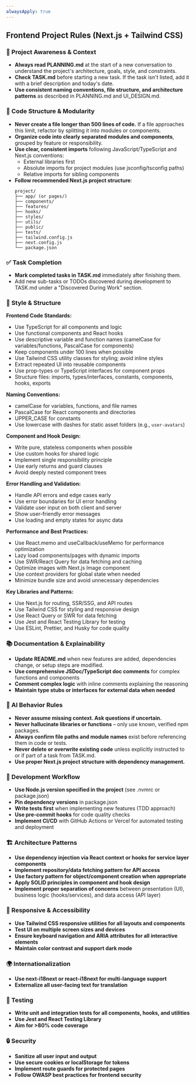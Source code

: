 ```yaml
---
alwaysApply: true
---
```

## Frontend Project Rules (Next.js + Tailwind CSS)

### 🔄 Project Awareness & Context

- **Always read PLANNING.md** at the start of a new conversation to understand the project's architecture, goals, style, and constraints.
- **Check TASK.md** before starting a new task. If the task isn't listed, add it with a brief description and today's date.
- **Use consistent naming conventions, file structure, and architecture patterns** as described in PLANNING.md and UI_DESIGN.md.

### 🧱 Code Structure & Modularity

- **Never create a file longer than 500 lines of code.** If a file approaches this limit, refactor by splitting it into modules or components.
- **Organize code into clearly separated modules and components**, grouped by feature or responsibility.
- **Use clear, consistent imports** following JavaScript/TypeScript and Next.js conventions:
  - External libraries first
  - Absolute imports for project modules (use jsconfig/tsconfig paths)
  - Relative imports for sibling components
- **Follow recommended Next.js project structure**:
  ```
  project/
  ├── app/ (or pages/)
  ├── components/
  ├── features/
  ├── hooks/
  ├── styles/
  ├── utils/
  ├── public/
  ├── tests/
  ├── tailwind.config.js
  ├── next.config.js
  └── package.json
  ```

### ✅ Task Completion

- **Mark completed tasks in TASK.md** immediately after finishing them.
- Add new sub-tasks or TODOs discovered during development to TASK.md under a "Discovered During Work" section.

### 📎 Style & Structure

**Frontend Code Standards:**
- Use TypeScript for all components and logic
- Use functional components and React hooks
- Use descriptive variable and function names (camelCase for variables/functions, PascalCase for components)
- Keep components under 100 lines when possible
- Use Tailwind CSS utility classes for styling; avoid inline styles
- Extract repeated UI into reusable components
- Use prop-types or TypeScript interfaces for component props
- Structure files: imports, types/interfaces, constants, components, hooks, exports

**Naming Conventions:**
- camelCase for variables, functions, and file names
- PascalCase for React components and directories
- UPPER_CASE for constants
- Use lowercase with dashes for static asset folders (e.g., `user-avatars`)

**Component and Hook Design:**
- Write pure, stateless components when possible
- Use custom hooks for shared logic
- Implement single responsibility principle
- Use early returns and guard clauses
- Avoid deeply nested component trees

**Error Handling and Validation:**
- Handle API errors and edge cases early
- Use error boundaries for UI error handling
- Validate user input on both client and server
- Show user-friendly error messages
- Use loading and empty states for async data

**Performance and Best Practices:**
- Use React.memo and useCallback/useMemo for performance optimization
- Lazy load components/pages with dynamic imports
- Use SWR/React Query for data fetching and caching
- Optimize images with Next.js Image component
- Use context providers for global state when needed
- Minimize bundle size and avoid unnecessary dependencies

**Key Libraries and Patterns:**
- Use Next.js for routing, SSR/SSG, and API routes
- Use Tailwind CSS for styling and responsive design
- Use React Query or SWR for data fetching
- Use Jest and React Testing Library for testing
- Use ESLint, Prettier, and Husky for code quality

### 📚 Documentation & Explainability

- **Update README.md** when new features are added, dependencies change, or setup steps are modified.
- **Use comprehensive JSDoc/TypeScript doc comments** for complex functions and components
- **Comment complex logic** with inline comments explaining the reasoning
- **Maintain type stubs or interfaces for external data when needed**

### 🧠 AI Behavior Rules

- **Never assume missing context. Ask questions if uncertain.**
- **Never hallucinate libraries or functions** – only use known, verified npm packages.
- **Always confirm file paths and module names** exist before referencing them in code or tests.
- **Never delete or overwrite existing code** unless explicitly instructed to or if part of a task from TASK.md.
- **Use proper Next.js project structure with dependency management.**

### 🔧 Development Workflow

- **Use Node.js version specified in the project** (see .nvmrc or package.json)
- **Pin dependency versions** in package.json
- **Write tests first** when implementing new features (TDD approach)
- **Use pre-commit hooks** for code quality checks
- **Implement CI/CD** with GitHub Actions or Vercel for automated testing and deployment

### 🏗️ Architecture Patterns

- **Use dependency injection via React context or hooks for service layer components**
- **Implement repository/data fetching pattern for API access**
- **Use factory pattern for object/component creation when appropriate**
- **Apply SOLID principles in component and hook design**
- **Implement proper separation of concerns** between presentation (UI), business logic (hooks/services), and data access (API layer)

### 📱 Responsive & Accessibility

- **Use Tailwind CSS responsive utilities for all layouts and components**
- **Test UI on multiple screen sizes and devices**
- **Ensure keyboard navigation and ARIA attributes for all interactive elements**
- **Maintain color contrast and support dark mode**

### 🌍 Internationalization

- **Use next-i18next or react-i18next for multi-language support**
- **Externalize all user-facing text for translation**

### 🧪 Testing

- **Write unit and integration tests for all components, hooks, and utilities**
- **Use Jest and React Testing Library**
- **Aim for >80% code coverage**

### 🔒 Security

- **Sanitize all user input and output**
- **Use secure cookies or localStorage for tokens**
- **Implement route guards for protected pages**
- **Follow OWASP best practices for frontend security** 